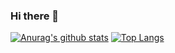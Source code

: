 ### Hi there 👋

[![Anurag's github stats](https://github-readme-stats.vercel.app/api?username=MrMorning)](https://github.com/anuraghazra/github-readme-stats)
[![Top Langs](https://github-readme-stats.vercel.app/api/top-langs/?username=MrMorning)](https://github.com/anuraghazra/github-readme-stats)


<!--
**MrMorning/MrMorning** is a ✨ _special_ ✨ repository because its `README.md` (this file) appears on your GitHub profile.

Here are some ideas to get you started:

- 🔭 I’m currently working on ...
- 🌱 I’m currently learning ...
- 👯 I’m looking to collaborate on ...
- 🤔 I’m looking for help with ...
- 💬 Ask me about ...
- 📫 How to reach me: ...
- 😄 Pronouns: ...
- ⚡ Fun fact: ...
-->
